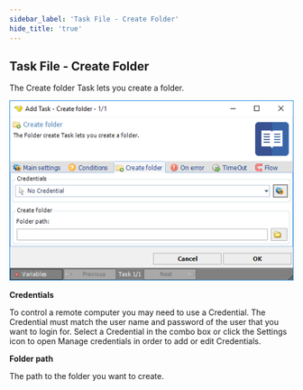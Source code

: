 ```yaml
---
sidebar_label: 'Task File - Create Folder'
hide_title: 'true'
---
```


## Task File - Create Folder

The Create folder Task lets you create a folder.

![](../../../../../static/img/taskfilecreatefolder.png)

**Credentials**

To control a remote computer you may need to use a Credential. The Credential must match the user name and password of the user that you want to login for. Select a Credential in the combo box or click the Settings icon to open Manage credentials in order to add or edit Credentials.
 
**Folder path**

The path to the folder you want to create.